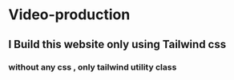 # Video-production
## I Build this website only using Tailwind css 
### without any css , only tailwind utility class 
